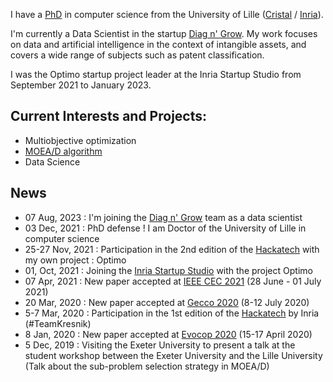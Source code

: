 I have a [PhD](/en/thesis) in computer science from the University of Lille ([Cristal](https://www.cristal.univ-lille.fr/?rubrique27&eid=47) / [Inria](https://www.inria.fr/equipes/bonus)).

I'm currently a Data Scientist in the startup  [Diag n' Grow](https://www.diagngrow.com/). My work focuses on data and artificial intelligence in the context of intangible assets, and covers a wide range of subjects such as patent classification.

I was the Optimo startup project leader at the Inria Startup Studio from September 2021 to January 2023.

## Current Interests and Projects:

- Multiobjective optimization
- [MOEA/D algorithm](https://sites.google.com/view/moead/home)
- Data Science

## News
- 07 Aug, 2023 : I'm joining the [Diag n' Grow](https://www.diagngrow.com/) team as a data scientist
- 03 Dec, 2021 : PhD defense ! I am Doctor of the University of Lille in computer science
- 25-27 Nov, 2021 : Participation in the 2nd edition of the [Hackatech](https://hackatechlille.inria.fr/) with my own project : Optimo
- 01, Oct, 2021 : Joining the [Inria Startup Studio](https://www.inria.fr/en/inria-startup-studio) with the project Optimo
- 07 Apr, 2021 : New paper accepted at [IEEE CEC 2021](https://cec2021.mini.pw.edu.pl/) (28 June - 01 July 2021)
- 20 Mar, 2020 : New paper accepted at [Gecco 2020](https://gecco-2020.sigevo.org/index.html/HomePage) (8-12 July 2020)
- 5-7 Mar, 2020 : Participation in the 1st edition of the [Hackatech](https://hackatechlille.inria.fr/) by Inria (#TeamKresnik)
- 8 Jan, 2020 : New paper accepted at [Evocop 2020](http://www.evostar.org/2020/) (15-17 April 2020)
- 5 Dec, 2019 : Visiting the Exeter University to present a talk at the student workshop between the Exeter University and the Lille University (Talk about the sub-problem selection strategy in MOEA/D)
